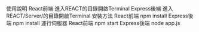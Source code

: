 使用說明
    React前端
        進入REACT的目錄開啟Terminal
    Express後端
        進入REACT/Server/的目錄開啟Terminal
安裝方法
    React前端
        npm install
    Express後端
        npm install
運行伺服器
    React前端
        npm start
    Express後端
        node app.js
